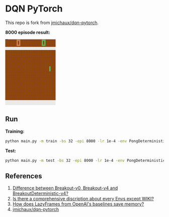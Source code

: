 # DQN PyTorch

This repo is fork from [jmichaux/dqn-pytorch](https://github.com/jmichaux/dqn-pytorch).

**8000 episode result:**

![Demo result](./PongNoFrameskip-v4_epo8000_bs32_lr0.0001.gif)

## Run

**Training:**

```bash
python main.py -m train -bs 32 -epi 8000 -lr 1e-4 -env PongDeterministic-v4
```

**Test:**

```bash
python main.py -m test -bs 32 -epi 8000 -lr 1e-4 -env PongDeterministic-v4
```

## References

1. [Difference between Breakout-v0, Breakout-v4 and BreakoutDeterministic-v4?](https://github.com/openai/gym/issues/1280)
2. [Is there a comprehensive discription about every Envs except WIKI?](https://github.com/openai/gym/issues/1699)
3. [How does LazyFrames from OpenAI's baselines save memory?](https://stackoverflow.com/questions/61151105/how-does-lazyframes-from-openais-baselines-save-memory)
4. [jmichaux/dqn-pytorch](https://github.com/jmichaux/dqn-pytorch)
